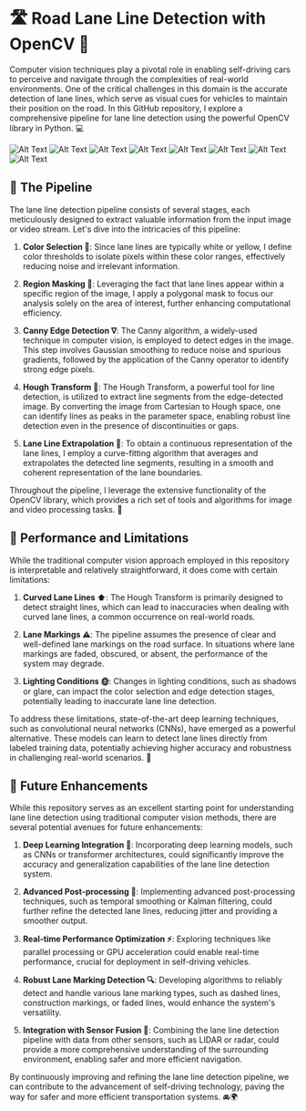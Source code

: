 # 🛣️ Road Lane Line Detection with OpenCV 🚗

Computer vision techniques play a pivotal role in enabling self-driving cars to perceive and navigate through the complexities of real-world environments. One of the critical challenges in this domain is the accurate detection of lane lines, which serve as visual cues for vehicles to maintain their position on the road. In this GitHub repository, I explore a comprehensive pipeline for lane line detection using the powerful OpenCV library in Python. 💻

![Alt Text](https://media.geeksforgeeks.org/wp-content/uploads/20230519153917/Slide1(2).jpg)
![Alt Text](https://media.geeksforgeeks.org/wp-content/uploads/20230519154201/Slide3.jpg)
![Alt Text](https://www.dripuploads.com/uploads/image_upload/image/3332574/embeddable_f995efef-98bd-4c8a-af68-bb4b9a43785d.png)
![Alt Text](https://pub.mdpi-res.com/electronics/electronics-12-01079/article_deploy/html/images/electronics-12-01079-g005.png?1677213808)
![Alt Text](https://static-01.extrica.com/articles/22023/22023-gabs-1100x718.webp)
![Alt Text](https://media.springernature.com/lw685/springer-static/image/chp%3A10.1007%2F978-981-19-1142-2_45/MediaObjects/520967_1_En_45_Fig1_HTML.png)
![Alt Text](https://ars.els-cdn.com/content/image/1-s2.0-S0045790620305085-gr1.jpg)
![Alt Text](https://media.springernature.com/m685/springer-static/image/art%3A10.1007%2Fs41062-022-00887-9/MediaObjects/41062_2022_887_Fig1_HTML.png)

## 🎥 The Pipeline

The lane line detection pipeline consists of several stages, each meticulously designed to extract valuable information from the input image or video stream. Let's dive into the intricacies of this pipeline:

1. **Color Selection 🎨**: Since lane lines are typically white or yellow, I define color thresholds to isolate pixels within these color ranges, effectively reducing noise and irrelevant information.

2. **Region Masking 🔲**: Leveraging the fact that lane lines appear within a specific region of the image, I apply a polygonal mask to focus our analysis solely on the area of interest, further enhancing computational efficiency.

3. **Canny Edge Detection ∇**: The Canny algorithm, a widely-used technique in computer vision, is employed to detect edges in the image. This step involves Gaussian smoothing to reduce noise and spurious gradients, followed by the application of the Canny operator to identify strong edge pixels.

4. **Hough Transform 📐**: The Hough Transform, a powerful tool for line detection, is utilized to extract line segments from the edge-detected image. By converting the image from Cartesian to Hough space, one can identify lines as peaks in the parameter space, enabling robust line detection even in the presence of discontinuities or gaps.

5. **Lane Line Extrapolation 📏**: To obtain a continuous representation of the lane lines, I employ a curve-fitting algorithm that averages and extrapolates the detected line segments, resulting in a smooth and coherent representation of the lane boundaries.

Throughout the pipeline, I leverage the extensive functionality of the OpenCV library, which provides a rich set of tools and algorithms for image and video processing tasks. 🔧

## 🚀 Performance and Limitations

While the traditional computer vision approach employed in this repository is interpretable and relatively straightforward, it does come with certain limitations:

1. **Curved Lane Lines ⬆️**: The Hough Transform is primarily designed to detect straight lines, which can lead to inaccuracies when dealing with curved lane lines, a common occurrence on real-world roads.

2. **Lane Markings ⚠️**: The pipeline assumes the presence of clear and well-defined lane markings on the road surface. In situations where lane markings are faded, obscured, or absent, the performance of the system may degrade.

3. **Lighting Conditions 🌞**: Changes in lighting conditions, such as shadows or glare, can impact the color selection and edge detection stages, potentially leading to inaccurate lane line detection.

To address these limitations, state-of-the-art deep learning techniques, such as convolutional neural networks (CNNs), have emerged as a powerful alternative. These models can learn to detect lane lines directly from labeled training data, potentially achieving higher accuracy and robustness in challenging real-world scenarios. 🧠

## 🌟 Future Enhancements

While this repository serves as an excellent starting point for understanding lane line detection using traditional computer vision methods, there are several potential avenues for future enhancements:

1. **Deep Learning Integration 🤖**: Incorporating deep learning models, such as CNNs or transformer architectures, could significantly improve the accuracy and generalization capabilities of the lane line detection system.

2. **Advanced Post-processing 💫**: Implementing advanced post-processing techniques, such as temporal smoothing or Kalman filtering, could further refine the detected lane lines, reducing jitter and providing a smoother output.

3. **Real-time Performance Optimization ⚡**: Exploring techniques like parallel processing or GPU acceleration could enable real-time performance, crucial for deployment in self-driving vehicles.

4. **Robust Lane Marking Detection 🔍**: Developing algorithms to reliably detect and handle various lane marking types, such as dashed lines, construction markings, or faded lines, would enhance the system's versatility.

5. **Integration with Sensor Fusion 🔭**: Combining the lane line detection pipeline with data from other sensors, such as LIDAR or radar, could provide a more comprehensive understanding of the surrounding environment, enabling safer and more efficient navigation.

By continuously improving and refining the lane line detection pipeline, we can contribute to the advancement of self-driving technology, paving the way for safer and more efficient transportation systems. 🚘🌍
